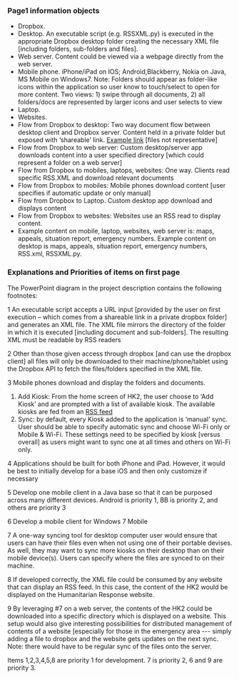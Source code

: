 ### Page1 information objects

* Dropbox.
* Desktop. An executable script (e.g. RSSXML.py) is executed in the appropriate Dropbox desktop folder creating the necessary XML file [including folders, sub-folders and files].
* Web server. Content could be viewed via a webpage directly from the web server.
* Mobile phone. iPhone/iPad on IOS; Android,Blackberry, Nokia on Java, MS Mobile on Windows7. Note: Folders should appear as folder-like icons within the application so user know to touch/select to open for more content. Two views: 1) swipe through all documents, 2) all folders/docs are represented by larger icons and user selects to view
* Laptop. 
* Websites. 
* Flow from Dropbox to desktop: Two way document flow between desktop client and Dropbox server. Content held in a private folder but exposed with ‘shareable’ link. [Example link](http://db.tt/oWCAod0O) [files not representative]
* Flow from Dropbox to web server: Custom desktop/server app downloads content into a user specified directory [which could represent a folder on a web server]
* Flow from Dropbox to mobiles, laptops, websites: One way. Clients read specific RSS.XML and download relevant documents
* Flow from Dropbox to mobiles: Mobile phones download content [user specifies if automatic update or only manual]
* Flow from Dropbox to Laptop. Custom desktop app download and displays content
* Flow from Dropbox to websites: Websites use an RSS read to display content.
* Example content on mobile, laptop, websites, web server is: maps, appeals, situation report, emergency numbers. Example content on desktop is maps, appeals, situation report, emergency numbers, RSS.xml, RSSXML.py. 

### Explanations and Priorities of items on first page

The PowerPoint diagram in the project description contains the following footnotes: 

1 An executable script accepts a URL input [provided by the user on first execution – which comes from a shareable link in a private dropbox folder] and generates an XML file. The XML file mirrors the directory of the folder in which it is executed [including document and sub-folders]. The resulting XML must be readable by RSS readers

2 Other than those given access through dropbox [and can use the dropbox client] all files will only be downloaded to their machine/phone/tablet using the Dropbox API to fetch the files/folders specified in the XML file.

3 Mobile phones download and display the folders and documents.

1. Add Kiosk: From the home screen of HK2, the user choose to ‘Add Kiosk’ and are prompted with a list of available kiosk. The available kiosks are fed from an [RSS
feed](https://spreadsheets.google.com/feeds/list/0At0Y9gPUymOmdHRkeEN5N1JHdEFEWXdfeFdlUEZUMHc/od6/public/basic?hl=en_US&alt=rss)
2. Sync: by default, every Kiosk added to the application is ‘manual’ sync. User should be able to specify automatic sync and choose Wi-Fi only or Mobile & Wi-Fi. These settings need to be specified by kiosk [versus overall] as users might want to sync one at all times and others on Wi-Fi only.

4 Applications should be built for both iPhone and iPad. However, it would be best to initially develop for a base iOS and then only customize if necessary

5 Develop one mobile client in a Java base so that it can be purposed across many different devices. Android is priority 1, BB is priority 2, and others are priority 3

6 Develop a mobile client for Windows 7 Mobile

7 A one-way syncing tool for desktop computer user would ensure that users can have their files even when not using one of their portable devises. As well, they may want to sync more kiosks on their desktop than on their mobile device(s). Users can specify where the files are synced to on their machine.

8 If developed correctly, the XML file could be consumed by any website that can display an RSS feed. In this case, the content of the HK2 would be displayed on the Humanitarian Response website.

9 By leveraging #7 on a web server, the contents of the HK2 could be downloaded into a specific directory which is displayed on a website. This setup would also give interesting possibilities for distributed management of contents of a website [especially for those in the emergency area --- simply adding a file to dropbox and the website gets updates on the next sync. Note: there would have to be regular sync of the files onto the server.

Items 1,2,3,4,5,8 are priority 1 for development. 7 is priority 2, 6 and 9 are priority 3.
